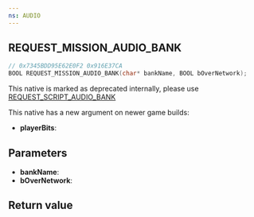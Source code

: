 ```yaml
---
ns: AUDIO
---
```

## REQUEST_MISSION_AUDIO_BANK

```c
// 0x7345BDD95E62E0F2 0x916E37CA
BOOL REQUEST_MISSION_AUDIO_BANK(char* bankName, BOOL bOverNetwork);
```

This native is marked as deprecated internally, please use [REQUEST_SCRIPT_AUDIO_BANK](#_0x2F844A8B08D76685)

This native has a new argument on newer game builds:
* **playerBits**:

## Parameters
* **bankName**:
* **bOverNetwork**:

## Return value
